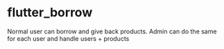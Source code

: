 # flutter_borrow
Normal user can borrow and give back products. Admin can do the same for each user and handle users + products
